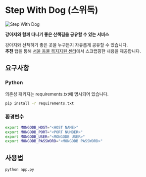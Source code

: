 # Step With Dog (스위독)

![Step With Dog](https://user-images.githubusercontent.com/22683489/164723851-d454fd8e-e4d5-4139-8200-c4a0263a43d6.png)

**강아지와 함께 다니기 좋은 산책길을 공유할 수 있는 서비스**

강아지와 산책하기 좋은 곳을 누구든지 자유롭게 공유할 수 있습니다.<br/>
**추천** 탭을 통해 [서울 동물 복지지원 센터](https://animal.seoul.go.kr/animalplay)에서 스크랩핑한 내용을 제공합니다.

## 요구사항

### Python

의존성 패키지는 requirements.txt에 명시되어 있습니다.

``` bash
pip install -r requirements.txt
```

### 환경변수

``` bash
export MONGODB_HOST="<HOST NAME>" 
export MONGODB_PORT="<PORT NUMBER>" 
export MONGODB_USER="<MONGODB USER>" 
export MONGODB_PASSWORD="<MONGODB PASSWORD>"
```

## 사용법

``` bash
python app.py
```